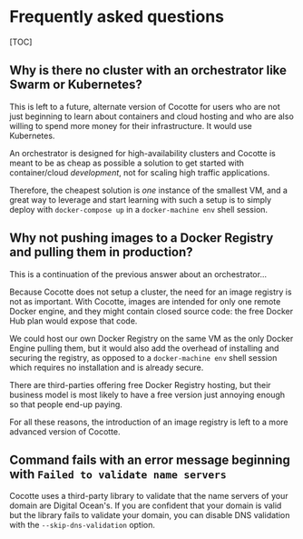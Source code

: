 # Frequently asked questions

[TOC]

## Why is there no cluster with an orchestrator like Swarm or Kubernetes?

This is left to a future, alternate version of Cocotte for users who are not just beginning to learn about containers and cloud hosting and who are also willing to spend more money for their infrastructure. It would use Kubernetes. 

An orchestrator is designed for high-availability clusters and Cocotte is meant to be as cheap as possible a solution to get started with container/cloud *development*, not for scaling high traffic applications.

Therefore, the cheapest solution is *one* instance of the smallest VM, and a great way to leverage and start learning with such a setup is to simply deploy with `docker-compose up` in a `docker-machine env` shell session.

## Why not pushing images to a Docker Registry and pulling them in production?

This is a continuation of the previous answer about an orchestrator...

Because Cocotte does not setup a cluster, the need for an image registry is not as important. With Cocotte, images are intended for only one remote Docker engine, and they might contain closed source code: the free Docker Hub plan would expose that code. 

We could host our own Docker Registry on the same VM as the only Docker Engine pulling them, but it would also add the overhead of installing and securing the registry, as opposed to a `docker-machine env` shell session which requires no installation and is already secure.

There are third-parties offering free Docker Registry hosting, but their business model is most likely to have a free version just annoying enough so that people end-up paying.

For all these reasons, the introduction of an image registry is left to a more advanced version of Cocotte.

## Command fails with an error message beginning with `Failed to validate name servers`

Cocotte uses a third-party library to validate that the name servers of your domain are Digital Ocean's. If you are confident that your domain is valid but the library fails to validate your domain, you can disable DNS validation with the `--skip-dns-validation` option.
